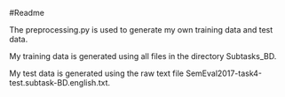 #Readme

The preprocessing.py is used to generate my own
training data and test data. 

My training data is generated using all files in the directory Subtasks_BD.

My test data is generated using the raw text file SemEval2017-task4-test.subtask-BD.english.txt.